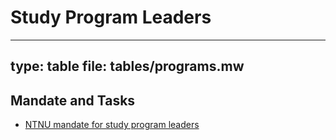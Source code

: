 

# Study Program Leaders


---
type: table
file: tables/programs.mw
---


## Mandate and Tasks


* [NTNU mandate for study program leaders](https://innsida.ntnu.no/wiki/-/wiki/Norsk/ledelse+av+studieprogram)